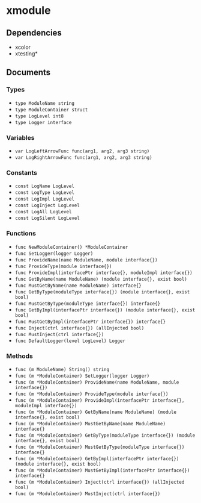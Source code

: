 # xmodule

## Dependencies

+ xcolor
+ xtesting*

## Documents

### Types

+ `type ModuleName string`
+ `type ModuleContainer struct`
+ `type LogLevel int8`
+ `type Logger interface`

### Variables

+ `var LogLeftArrowFunc func(arg1, arg2, arg3 string)`
+ `var LogRightArrowFunc func(arg1, arg2, arg3 string)`

### Constants

+ `const LogName LogLevel`
+ `const LogType LogLevel`
+ `const LogImpl LogLevel`
+ `const LogInject LogLevel`
+ `const LogAll LogLevel`
+ `const LogSilent LogLevel`

### Functions

+ `func NewModuleContainer() *ModuleContainer`
+ `func SetLogger(logger Logger)`
+ `func ProvideName(name ModuleName, module interface{})`
+ `func ProvideType(module interface{})`
+ `func ProvideImpl(interfacePtr interface{}, moduleImpl interface{})`
+ `func GetByName(name ModuleName) (module interface{}, exist bool)`
+ `func MustGetByName(name ModuleName) interface{}`
+ `func GetByType(moduleType interface{}) (module interface{}, exist bool)`
+ `func MustGetByType(moduleType interface{}) interface{}`
+ `func GetByImpl(interfacePtr interface{}) (module interface{}, exist bool)`
+ `func MustGetByImpl(interfacePtr interface{}) interface{}`
+ `func Inject(ctrl interface{}) (allInjected bool)`
+ `func MustInject(ctrl interface{})`
+ `func DefaultLogger(level LogLevel) Logger`

### Methods

+ `func (m ModuleName) String() string`
+ `func (m *ModuleContainer) SetLogger(logger Logger)`
+ `func (m *ModuleContainer) ProvideName(name ModuleName, module interface{})`
+ `func (m *ModuleContainer) ProvideType(module interface{})`
+ `func (m *ModuleContainer) ProvideImpl(interfacePtr interface{}, moduleImpl interface{})`
+ `func (m *ModuleContainer) GetByName(name ModuleName) (module interface{}, exist bool)`
+ `func (m *ModuleContainer) MustGetByName(name ModuleName) interface{}`
+ `func (m *ModuleContainer) GetByType(moduleType interface{}) (module interface{}, exist bool)`
+ `func (m *ModuleContainer) MustGetByType(moduleType interface{}) interface{}`
+ `func (m *ModuleContainer) GetByImpl(interfacePtr interface{}) (module interface{}, exist bool)`
+ `func (m *ModuleContainer) MustGetByImpl(interfacePtr interface{}) interface{}`
+ `func (m *ModuleContainer) Inject(ctrl interface{}) (allInjected bool)`
+ `func (m *ModuleContainer) MustInject(ctrl interface{})`
